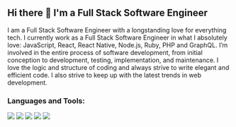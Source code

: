 ## Hi there 👋 I'm a Full Stack Software Engineer

I am a Full Stack Software Engineer with a longstanding love for everything tech. I currently work as a Full Stack Software Engineer in what I absolutely love: JavaScript, React, React Native, Node.js, Ruby, PHP and GraphQL. I’m involved in the entire process of software development, from initial conception to development, testing, implementation, and maintenance. I love the logic and structure of coding and always strive to write elegant and efficient code. I also strive to keep up with the latest trends in web development.

### Languages and Tools: 

<a href="https://developer.mozilla.org/en-US/docs/Web/JavaScript"><img src="https://img.shields.io/badge/JavaScript-323330?style=for-the-badge&logo=javascript&logoColor=F7DF1E" /></a>
<a href="https://reactjs.org/"><img src="https://img.shields.io/badge/React-20232A?style=for-the-badge&logo=react&logoColor=61DAFB" /></a>
<a href="https://redux.js.org/"><img src="https://img.shields.io/badge/Redux-593D88?style=for-the-badge&logo=redux&logoColor=white
" /></a>
<a href="https://reactnative.dev/"><img src="https://img.shields.io/badge/React_Native-20232A?style=for-the-badge&logo=react&logoColor=61DAFB" /></a>
<a href="https://nodejs.org/"><img src="https://img.shields.io/badge/Node.js-339933?style=for-the-badge&logo=nodedotjs&logoColor=white" /></a>
